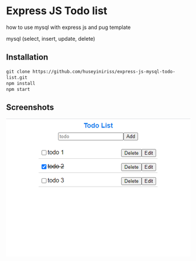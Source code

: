 # Express JS Todo list
how to use mysql with express js and pug template

mysql (select, insert, update, delete)

## Installation

```
git clone https://github.com/huseyiniriss/express-js-mysql-todo-list.git
npm install
npm start
```

## Screenshots

<p>
  <img src="https://raw.githubusercontent.com/huseyiniriss/express-js-mysql-todo-list/main/screenshot/1.png">
</p>
